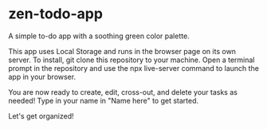 # zen-todo-app
A simple to-do app with a soothing green color palette.

This app uses Local Storage and runs in the browser page on its own server. 
To install, git clone this repository to your machine. Open a terminal prompt in the repository and use the    npx live-server    command to launch the app in your browser.

You are now ready to create, edit, cross-out, and delete your tasks as needed! Type in your name in "Name here" to get started.

Let's get organized!
